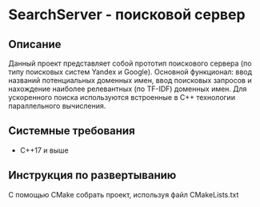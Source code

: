# SearchServer - поисковой сервер

## Описание

Данный проект представляет собой прототип поискового сервера (по типу поисковых систем Yandex и Google). Основной функционал: ввод названий потенциальных доменных имен, ввод поисковых запросов и нахождение наиболее релевантных (по TF-IDF) доменных имен. Для ускоренного поиска используются встроенные в C++ технологии параллельного вычисления.

## Системные требования 

* C++17 и выше

## Инструкция по развертыванию

С помощью CMake собрать проект, используя файл CMakeLists.txt
